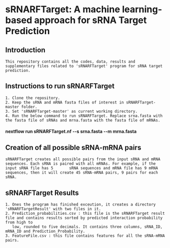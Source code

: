 # sRNARFTarget: A machine learning-based approach for sRNA Target Prediction #
  
  ## Introduction

    This repository contains all the codes, data, results and supplementary files related to 'sRNARFTarget' program for sRNA target prediction.
  
  ## Instructions to run sRNARFTarget
  
    1. Clone the repository.
    2. Keep the sRNA and mRNA fasta files of interest in sRNARFTarget-master folder.
    3. Set 'sRNARFTarget-master' as current working directory.
    4. Run the below command to run sRNARFTarget. Replace srna.fasta with the fasta file of sRNAs and mrna.fasta with the fasta file of mRNAs.
   
   #### nextflow run sRNARFTarget.nf --s srna.fasta --m mrna.fasta
   
  ## Creation of all possible sRNA-mRNA pairs
  
    sRNARFTarget creates all possible pairs from the input sRNA and mRNA sequences. Each sRNA is paired with all mRNAs. For example, if the input sRNA file has 5       sRNA sequences and mRNA file has 9 mRNA sequences, then it will create 45 sRNA-mRNA pairs, 9 pairs for each sRNA.
 
  ## sRNARFTarget Results
    
    1. Ones the program has finished exceution, it creates a directory 'sRNARFTargetResult' with two files in it.
    2. Prediction_probabilities.csv : this file is the sRNARFTarget result file and contains results sorted by predicted interaction probability from high to
       low, rounded to five decimals. It contains three columns, sRNA_ID, mRNA_ID and Prediction_Probability.
    3. FeatureFile.csv : this file contains features for all the sRNA-mRNA pairs.
